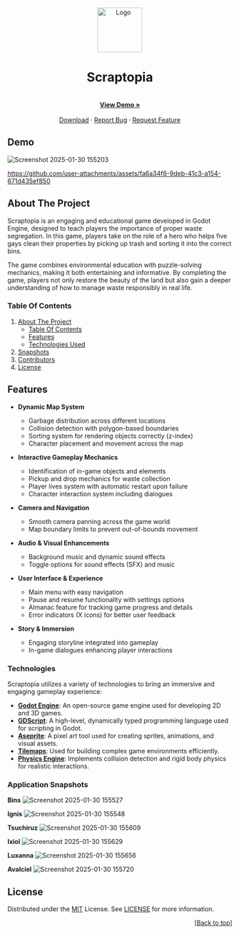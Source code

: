 <a id="readme-top"></a>

<!-- PROJECT LOGO -->
<br />
<div align="center">
  <a href="https://github.com/feiryrej/DeliverEase">
    <img src="https://github.com/user-attachments/assets/67cd5819-5696-4ded-b3bd-b99ee55f2a7c" alt="Logo" width="100" height="100">
  </a>

  <h1 align="center">Scraptopia</h1>
  <p align="center">
    <br />
    <a href="#demo"><strong>View Demo »</strong></a>
    <br />
    <br />
    <a href="https://drive.google.com/file/d/1PX1C1ZjLb7AlX_w8eiSb7iiQOIuNx84n/view?usp=sharing">Download</a>
    ·
    <a href="https://github.com/feiryrej/Scraptopia/issues">Report Bug</a>
    ·
    <a href="https://github.com/feiryrej/Scraptopia/issues">Request Feature</a>
  </p>
</div>

<!-- DEMO -->
## Demo
![Screenshot 2025-01-30 155203](https://github.com/user-attachments/assets/f7f04308-610f-4257-84fc-75f51867ea40)

https://github.com/user-attachments/assets/fa6a34f6-9deb-41c3-a154-671d435ef850

<!-- ABOUT THE PROJECT -->
## About The Project
Scraptopia is an engaging and educational game developed in Godot Engine, designed to teach players the importance of proper waste segregation. In this game, players take on the role of a hero who helps five gays clean their properties by picking up trash and sorting it into the correct bins. 

The game combines environmental education with puzzle-solving mechanics, making it both entertaining and informative. By completing the game, players not only restore the beauty of the land but also gain a deeper understanding of how to manage waste responsibly in real life.

<!-- TABLE OF CONTENTS -->
### Table Of Contents
<ol>
  <li>
    <a href="#about-the-project">About The Project</a>
    <ul>
      <li><a href="#table-of-contents">Table Of Contents</a></li>
      <li><a href="#features">Features</a></li>
      <li><a href="#technologies">Technologies Used</a></li>
    </ul>
  </li>
  <li>
    <a href="#application-snapshots">Snapshots</a>
  </li>
  <li>
    <a href="#contributors">Contributors</a>
  </li>
  <li>
    <a href="#license">License</a>
  </li>
</ol>

<!-- FEATURES -->
## Features  
- **Dynamic Map System**  
  - Garbage distribution across different locations  
  - Collision detection with polygon-based boundaries  
  - Sorting system for rendering objects correctly (z-index)  
  - Character placement and movement across the map  

- **Interactive Gameplay Mechanics**  
  - Identification of in-game objects and elements  
  - Pickup and drop mechanics for waste collection  
  - Player lives system with automatic restart upon failure  
  - Character interaction system including dialogues  

- **Camera and Navigation**  
  - Smooth camera panning across the game world  
  - Map boundary limits to prevent out-of-bounds movement  

- **Audio & Visual Enhancements**  
  - Background music and dynamic sound effects  
  - Toggle options for sound effects (SFX) and music  

- **User Interface & Experience**  
  - Main menu with easy navigation  
  - Pause and resume functionality with settings options  
  - Almanac feature for tracking game progress and details  
  - Error indicators (X icons) for better user feedback  

- **Story & Immersion**  
  - Engaging storyline integrated into gameplay  
  - In-game dialogues enhancing player interactions  

<!-- TECHNOLOGIES -->
### Technologies  

Scraptopia utilizes a variety of technologies to bring an immersive and engaging gameplay experience:  

- **[Godot Engine](https://godotengine.org/)**: An open-source game engine used for developing 2D and 3D games.  
- **[GDScript](https://docs.godotengine.org/en/stable/tutorials/scripting/gdscript/gdscript_basics.html)**: A high-level, dynamically typed programming language used for scripting in Godot.  
- **[Aseprite](https://www.aseprite.org/)**: A pixel art tool used for creating sprites, animations, and visual assets.  
- **[Tilemaps](https://docs.godotengine.org/en/stable/tutorials/2d/using_tilemaps.html)**: Used for building complex game environments efficiently.  
- **[Physics Engine](https://docs.godotengine.org/en/stable/tutorials/physics/index.html)**: Implements collision detection and rigid body physics for realistic interactions.  

<!-- APPLICATION SNAPSHOTS -->
### Application Snapshots
**Bins**
![Screenshot 2025-01-30 155527](https://github.com/user-attachments/assets/6955ad74-ff66-4964-9456-2b1c68457238)

**Ignis**
![Screenshot 2025-01-30 155548](https://github.com/user-attachments/assets/508c0d14-0887-42aa-afea-3edede9dac02)

**Tsuchiruz**
![Screenshot 2025-01-30 155609](https://github.com/user-attachments/assets/16e04b01-ed17-4134-80d1-dd225deeb4cd)

**Ixiol**
![Screenshot 2025-01-30 155629](https://github.com/user-attachments/assets/6e43c7f0-bee5-46ae-9881-d9141ed164ec)

**Luxanna**
![Screenshot 2025-01-30 155656](https://github.com/user-attachments/assets/2a799343-6be3-4399-b17f-2d0b3bdaf47e)

**Avalciel**
![Screenshot 2025-01-30 155720](https://github.com/user-attachments/assets/a898bbe7-9ab5-46c9-b6ac-84a4c110c3a1)

## License

Distributed under the [MIT](https://choosealicense.com/licenses/mit/) License. See [LICENSE](LICENSE) for more information.

<p align="right">[<a href="#readme-top">Back to top</a>]</p>
